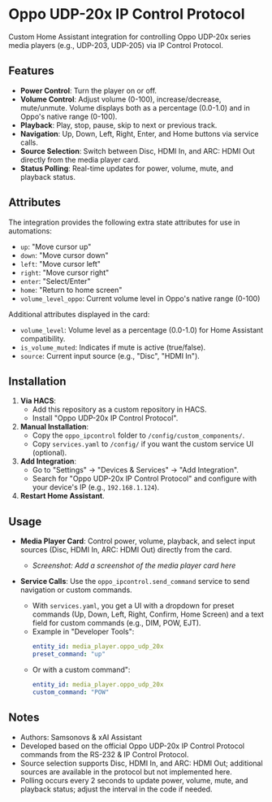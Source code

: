 # Oppo UDP-20x IP Control Protocol

Custom Home Assistant integration for controlling Oppo UDP-20x series media players (e.g., UDP-203, UDP-205) via IP Control Protocol.

## Features
- **Power Control**: Turn the player on or off.
- **Volume Control**: Adjust volume (0-100), increase/decrease, mute/unmute. Volume displays both as a percentage (0.0-1.0) and in Oppo's native range (0-100).
- **Playback**: Play, stop, pause, skip to next or previous track.
- **Navigation**: Up, Down, Left, Right, Enter, and Home buttons via service calls.
- **Source Selection**: Switch between Disc, HDMI In, and ARC: HDMI Out directly from the media player card.
- **Status Polling**: Real-time updates for power, volume, mute, and playback status.

## Attributes
The integration provides the following extra state attributes for use in automations:
- `up`: "Move cursor up"
- `down`: "Move cursor down"
- `left`: "Move cursor left"
- `right`: "Move cursor right"
- `enter`: "Select/Enter"
- `home`: "Return to home screen"
- `volume_level_oppo`: Current volume level in Oppo's native range (0-100)

Additional attributes displayed in the card:
- `volume_level`: Volume level as a percentage (0.0-1.0) for Home Assistant compatibility.
- `is_volume_muted`: Indicates if mute is active (true/false).
- `source`: Current input source (e.g., "Disc", "HDMI In").

## Installation
1. **Via HACS**:
   - Add this repository as a custom repository in HACS.
   - Install "Oppo UDP-20x IP Control Protocol".
2. **Manual Installation**:
   - Copy the `oppo_ipcontrol` folder to `/config/custom_components/`.
   - Copy `services.yaml` to `/config/` if you want the custom service UI (optional).
3. **Add Integration**:
   - Go to "Settings" → "Devices & Services" → "Add Integration".
   - Search for "Oppo UDP-20x IP Control Protocol" and configure with your device's IP (e.g., `192.168.1.124`).
4. **Restart Home Assistant**.

## Usage
- **Media Player Card**: Control power, volume, playback, and select input sources (Disc, HDMI In, ARC: HDMI Out) directly from the card.
  - *Screenshot: Add a screenshot of the media player card here*

- **Service Calls**: Use the `oppo_ipcontrol.send_command` service to send navigation or custom commands.
  - With `services.yaml`, you get a UI with a dropdown for preset commands (Up, Down, Left, Right, Confirm, Home Screen) and a text field for custom commands (e.g., DIM, POW, EJT).
  - Example in "Developer Tools":
    ```yaml
    entity_id: media_player.oppo_udp_20x
    preset_command: "up"
  - Or with a custom command":
    ```yaml
    entity_id: media_player.oppo_udp_20x
    custom_command: "POW"
    

## Notes
- Authors: Samsonovs & xAI Assistant
- Developed based on the official Oppo UDP-20x IP Control Protocol commands from the RS-232 & IP Control Protocol.
- Source selection supports Disc, HDMI In, and ARC: HDMI Out; additional sources are available in the protocol but not implemented here.
- Polling occurs every 2 seconds to update power, volume, mute, and playback status; adjust the interval in the code if needed.
